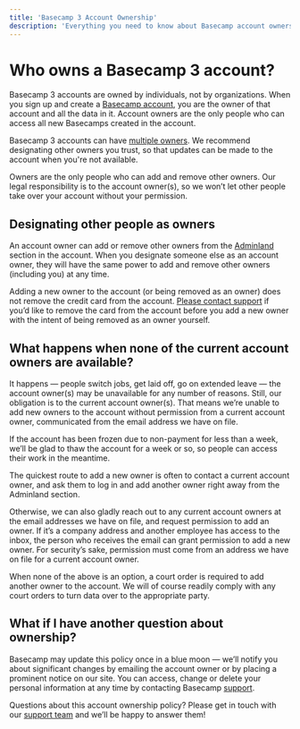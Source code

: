 ```yaml
---
title: 'Basecamp 3 Account Ownership'
description: 'Everything you need to know about Basecamp account ownership.'
---
```


[home]: /
[help-owners]: https://basecamp.com/help/3/guides/account/ownership
[help-adminland]: https://basecamp.com/help/3/guides/account/adminland
[support]: https://basecamp.com/support
[support-email]: mailto:amaury@reacher.email

# Who owns a Basecamp 3 account?

Basecamp 3 accounts are owned by individuals, not by organizations. When you sign up and create a [Basecamp account][home], you are the owner of that account and all the data in it. Account owners are the only people who can access all new Basecamps created in the account.

Basecamp 3 accounts can have [multiple owners][help-owners]. We recommend designating other owners you trust, so that updates can be made to the account when you're not available.

Owners are the only people who can add and remove other owners. Our legal responsibility is to the account owner(s), so we won’t let other people take over your account without your permission.

## Designating other people as owners

An account owner can add or remove other owners from the [Adminland][help-adminland] section in the account. When you designate someone else as an account owner, they will have the same power to add and remove other owners (including you) at any time.

Adding a new owner to the account (or being removed as an owner) does not remove the credit card from the account. [Please contact support][support] if you’d like to remove the card from the account before you add a new owner with the intent of being removed as an owner yourself.

## What happens when none of the current account owners are available?

It happens — people switch jobs, get laid off, go on extended leave — the account owner(s) may be unavailable for any number of reasons. Still, our obligation is to the current account owner(s). That means we’re unable to add new owners to the account without permission from a current account owner, communicated from the email address we have on file.

If the account has been frozen due to non-payment for less than a week, we’ll be glad to thaw the account for a week or so, so people can access their work in the meantime.

The quickest route to add a new owner is often to contact a current account owner, and ask them to log in and add another owner right away from the Adminland section.

Otherwise, we can also gladly reach out to any current account owners at the email addresses we have on file, and request permission to add an owner. If it’s a company address and another employee has access to the inbox, the person who receives the email can grant permission to add a new owner. For security’s sake, permission must come from an address we have on file for a current account owner.

When none of the above is an option, a court order is required to add another owner to the account. We will of course readily comply with any court orders to turn data over to the appropriate party.

## What if I have another question about ownership?

Basecamp may update this policy once in a blue moon — we’ll notify you about significant changes by emailing the account owner or by placing a prominent notice on our site. You can access, change or delete your personal information at any time by contacting Basecamp [support][support].

Questions about this account ownership policy? Please get in touch with our [support team][support] and we’ll be happy to answer them!
